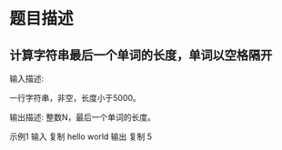 # 题目描述

## 计算字符串最后一个单词的长度，单词以空格隔开

输入描述:

一行字符串，非空，长度小于5000。

输出描述:
整数N，最后一个单词的长度。

示例1
输入
复制
hello world
输出
复制
5